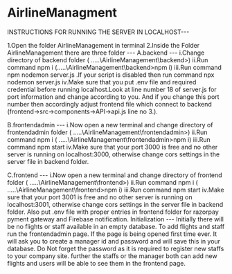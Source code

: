 # AirlineManagment

INSTRUCTIONS FOR RUNNING THE SERVER IN LOCALHOST---

1.Open the folder AirlineManagement in terminal
2.Inside the Folder AirlineManagement there are three folder ---
  A.backend ---
    i.Change directory of backend folder  ( .....\AirlineManagement\backend>)
   ii.Run command  npm i              (.....\AirlineManagement\backend>npm i)
  iii.Run command  npm nodemon server.js .If your script is disabled then  run command  npx nodemon server.js
   iv.Make sure that you put .env file and required credential before running localhost.Look at line number 18 of server.js  for port information and change according to you. And if you change this port number then accordingly adjust frontend file which connect to backend   (frontend->src->components->API->api.js     line no 3.).

  B.frontendadmin   ---
    i.Now open a new terminal and change directory of frontendadmin folder ( .....\AirlineManagement\frontendadmin>)
   ii.Run command npm i      ( .....\AirlineManagement\frontendadmin>npm i)
  iii.Run command npm start
   iv.Make sure that your port 3000 is free and no other server is running on localhost:3000, otherwise change cors settings in the server file in backend folder.

  C.frontend   ---
    i.Now open a new terminal and change directory of frontend folder ( .....\AirlineManagement\frontend>)
   ii.Run command npm i      ( .....\AirlineManagement\frontend>npm i)
  iii.Run command npm start
   iv.Make sure that your port 3001 is free and no other server is running on localhost:3001, otherwise change cors settings in the server file in backend folder. Also put .env file with proper  entries in frontend folder for razorpay pyment gateway and Firebase notification.
Initialization   ---
  Initially there will be no flights or staff available in an empty database. To add flights and staff run the frontendadmin page. If the page is being opened first time ever. It will ask you to create a manager id and password and will save this in your database. Do Not forget the password as it is required to register new staffs to your company site. further the staffs or the manager both can add new flights and users will be able to see them in the frontend page.
  
   